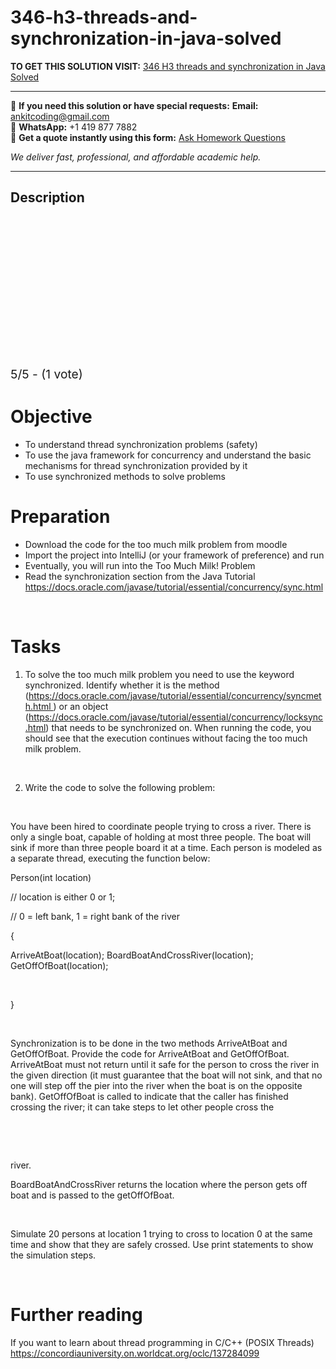# 346-h3-threads-and-synchronization-in-java-solved
**TO GET THIS SOLUTION VISIT:** [346 H3 threads and synchronization in Java Solved](https://www.ankitcodinghub.com/product/346-h3-threads-and-synchronization-in-java-solved/)


---

📩 **If you need this solution or have special requests:** **Email:** ankitcoding@gmail.com  
📱 **WhatsApp:** +1 419 877 7882  
📄 **Get a quote instantly using this form:** [Ask Homework Questions](https://www.ankitcodinghub.com/services/ask-homework-questions/)

*We deliver fast, professional, and affordable academic help.*

---

<h2>Description</h2>



<div class="kk-star-ratings kksr-auto kksr-align-center kksr-valign-top" data-payload="{&quot;align&quot;:&quot;center&quot;,&quot;id&quot;:&quot;102139&quot;,&quot;slug&quot;:&quot;default&quot;,&quot;valign&quot;:&quot;top&quot;,&quot;ignore&quot;:&quot;&quot;,&quot;reference&quot;:&quot;auto&quot;,&quot;class&quot;:&quot;&quot;,&quot;count&quot;:&quot;1&quot;,&quot;legendonly&quot;:&quot;&quot;,&quot;readonly&quot;:&quot;&quot;,&quot;score&quot;:&quot;5&quot;,&quot;starsonly&quot;:&quot;&quot;,&quot;best&quot;:&quot;5&quot;,&quot;gap&quot;:&quot;4&quot;,&quot;greet&quot;:&quot;Rate this product&quot;,&quot;legend&quot;:&quot;5\/5 - (1 vote)&quot;,&quot;size&quot;:&quot;24&quot;,&quot;title&quot;:&quot;346 H3  threads and synchronization in Java Solved&quot;,&quot;width&quot;:&quot;138&quot;,&quot;_legend&quot;:&quot;{score}\/{best} - ({count} {votes})&quot;,&quot;font_factor&quot;:&quot;1.25&quot;}">

<div class="kksr-stars">

<div class="kksr-stars-inactive">
            <div class="kksr-star" data-star="1" style="padding-right: 4px">


<div class="kksr-icon" style="width: 24px; height: 24px;"></div>
        </div>
            <div class="kksr-star" data-star="2" style="padding-right: 4px">


<div class="kksr-icon" style="width: 24px; height: 24px;"></div>
        </div>
            <div class="kksr-star" data-star="3" style="padding-right: 4px">


<div class="kksr-icon" style="width: 24px; height: 24px;"></div>
        </div>
            <div class="kksr-star" data-star="4" style="padding-right: 4px">


<div class="kksr-icon" style="width: 24px; height: 24px;"></div>
        </div>
            <div class="kksr-star" data-star="5" style="padding-right: 4px">


<div class="kksr-icon" style="width: 24px; height: 24px;"></div>
        </div>
    </div>

<div class="kksr-stars-active" style="width: 138px;">
            <div class="kksr-star" style="padding-right: 4px">


<div class="kksr-icon" style="width: 24px; height: 24px;"></div>
        </div>
            <div class="kksr-star" style="padding-right: 4px">


<div class="kksr-icon" style="width: 24px; height: 24px;"></div>
        </div>
            <div class="kksr-star" style="padding-right: 4px">


<div class="kksr-icon" style="width: 24px; height: 24px;"></div>
        </div>
            <div class="kksr-star" style="padding-right: 4px">


<div class="kksr-icon" style="width: 24px; height: 24px;"></div>
        </div>
            <div class="kksr-star" style="padding-right: 4px">


<div class="kksr-icon" style="width: 24px; height: 24px;"></div>
        </div>
    </div>
</div>


<div class="kksr-legend" style="font-size: 19.2px;">
            5/5 - (1 vote)    </div>
    </div>
<h1>Objective</h1>
<ul>
<li>To understand thread synchronization problems (safety)</li>
<li>To use the java framework for concurrency and understand the basic mechanisms for thread synchronization provided by it</li>
<li>To use synchronized methods to solve problems</li>
</ul>
<h1>Preparation</h1>
<ul>
<li>Download the code for the too much milk problem from moodle</li>
<li>Import the project into IntelliJ (or your framework of preference) and run</li>
<li>Eventually, you will run into the Too Much Milk! Problem</li>
<li>Read the synchronization section from the Java Tutorial <a href="https://docs.oracle.com/javase/tutorial/essential/concurrency/sync.html">https://docs.oracle.com/javase/tutorial/essential/concurrency/sync.html</a></li>
</ul>
&nbsp;

<h1>Tasks</h1>
<ol>
<li>To solve the too much milk problem you need to use the keyword synchronized. Identify whether it is the method (<a href="https://docs.oracle.com/javase/tutorial/essential/concurrency/syncmeth.html">https://docs.oracle.com/javase/tutorial/essential/concurrency/syncmeth.html </a>) or an object (<a href="https://docs.oracle.com/javase/tutorial/essential/concurrency/locksync.html">https://docs.oracle.com/javase/tutorial/essential/concurrency/locksync.html</a>) that needs to be synchronized on. When running the code, you should see that the execution continues without facing the too much milk problem.</li>
</ol>
&nbsp;

<ol start="2">
<li>Write the code to solve the following problem:</li>
</ol>
&nbsp;

You have been hired to coordinate people trying to cross a river. There is only a single boat, capable of holding at most three people. The boat will sink if more than three people board it at a time. Each person is modeled as a separate thread, executing the function below:

Person(int location)

// location is either 0 or 1;

// 0 = left bank, 1 = right bank of the river

{

ArriveAtBoat(location); BoardBoatAndCrossRiver(location); GetOffOfBoat(location);

&nbsp;

}

&nbsp;

Synchronization is to be done in the two methods ArriveAtBoat and GetOffOfBoat. Provide the code for ArriveAtBoat and GetOffOfBoat. ArriveAtBoat must not return until it safe for the person to cross the river in the given direction (it must guarantee that the boat will not sink, and that no one will step off the pier into the river when the boat is on the opposite bank). GetOffOfBoat is called to indicate that the caller has finished crossing the river; it can take steps to let other people cross the

&nbsp;

&nbsp;

river.

BoardBoatAndCrossRiver returns the location where the person gets off boat and is passed to the getOffOfBoat.

&nbsp;

Simulate 20 persons at location 1 trying to cross to location 0 at the same time and show that they are safely crossed. Use print statements to show the simulation steps.

&nbsp;

<h1>Further reading</h1>
If you want to learn about thread programming in C/C++ (POSIX Threads) <a href="https://concordiauniversity.on.worldcat.org/oclc/137284099">https://concordiauniversity.on.worldcat.org/oclc/137284099</a>

